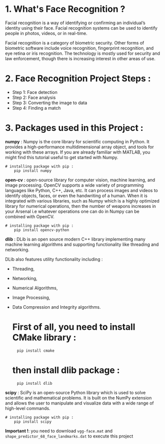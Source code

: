 # 1. What's Face Recognition ?
Facial recognition is a way of identifying or confirming an individual’s identity using their face. Facial recognition 
systems can be used to identify people in photos, videos, or in real-time.

Facial recognition is a category of biometric security. Other forms of biometric software include voice recognition, 
fingerprint recognition, and eye retina or iris recognition. The technology is mostly used for security and law 
enforcement, though there is increasing interest in other areas of use.

# 2. Face Recognition Project Steps :
- Step 1: Face detection
- Step 2: Face analysis
- Step 3: Converting the image to data
- Step 4: Finding a match

# 3. Packages used in this Project :

**numpy** :  Numpy is the core library for scientific computing in Python. It provides a high-performance 
multidimensional array object, and tools for working with these arrays. If you are already familiar with MATLAB, 
you might find this tutorial useful to get started with Numpy.

    # installing package with pip :
        pip install numpy

**open-cv** : open-source library for computer vision, machine learning, and image processing. OpenCV supports a wide 
variety of programming languages like Python, C++, Java, etc. It can process images and videos to identify objects, 
faces, or even the handwriting of a human. When it is integrated with various libraries, such as Numpy which is a 
highly optimized library for numerical operations, then the number of weapons increases in your Arsenal i.e whatever 
operations one can do in Numpy can be combined with OpenCV.

    # installing package with pip :
        pip install opencv-python

**dlib** : DLib is an open source modern C++ library implementing many machine learning algorithms and supporting 
functionality like threading and networking.

DLib also features utility functionality including :
- Threading, 
- Networking,
- Numerical Algorithms,
- Image Processing,
- Data Compression and Integrity algorithms.


    # First of all, you need to install CMake library :
        pip install cmake

    # then install dlib package :
        pip install dlib

**scipy** : SciPy is an open-source Python library which is used to solve scientific and mathematical problems. It is 
built on the NumPy extension and allows the user to manipulate and visualize data with a wide range of high-level 
commands.

    # installing package with pip :
        pip install scipy

**Important !**: you need to download `vgg-face.mat` and `shape_predictor_68_face_landmarks.dat` to execute this project